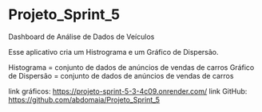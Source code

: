 # Projeto_Sprint_5
Dashboard de Análise de Dados de Veículos

Esse aplicativo cria um Histrograma e um Gráfico de Dispersão.

Histograma = conjunto de dados de anúncios de vendas de carros
Gráfico de Dispersão = conjunto de dados de anúncios de vendas de carros

link gráficos: https://projeto-sprint-5-3-4c09.onrender.com/
link GitHub: https://github.com/abdomaia/Projeto_Sprint_5
